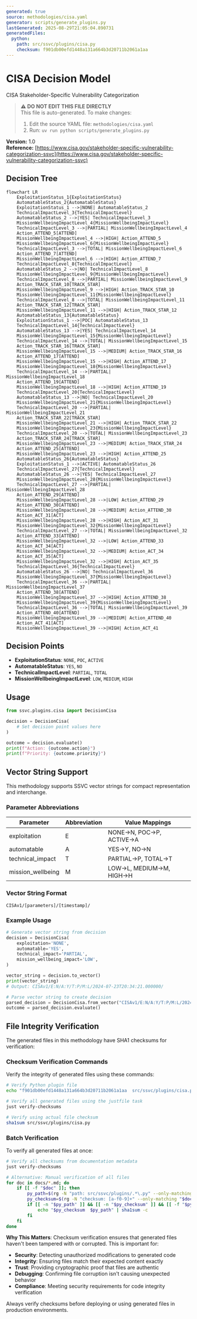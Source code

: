 ```yaml
---
generated: true
source: methodologies/cisa.yaml
generator: scripts/generate_plugins.py
lastGenerated: 2025-08-29T21:05:04.890731
generatedFiles:
  python:
    path: src/ssvc/plugins/cisa.py
    checksum: f901db00efd1448a131a664b3d20711b2061a1aa
---
```


# CISA Decision Model

CISA Stakeholder-Specific Vulnerability Categorization

> **⚠️ DO NOT EDIT THIS FILE DIRECTLY**  
> This file is auto-generated. To make changes:
> 1. Edit the source YAML file: `methodologies/cisa.yaml`
> 2. Run: `uv run python scripts/generate_plugins.py`

**Version:** 1.0  
**Reference:** [https://www.cisa.gov/stakeholder-specific-vulnerability-categorization-ssvc](https://www.cisa.gov/stakeholder-specific-vulnerability-categorization-ssvc)

## Decision Tree

```mermaid
flowchart LR
    ExploitationStatus_1{ExploitationStatus}
    AutomatableStatus_2{AutomatableStatus}
    ExploitationStatus_1 -->|NONE| AutomatableStatus_2
    TechnicalImpactLevel_3{TechnicalImpactLevel}
    AutomatableStatus_2 -->|YES| TechnicalImpactLevel_3
    MissionWellbeingImpactLevel_4{MissionWellbeingImpactLevel}
    TechnicalImpactLevel_3 -->|PARTIAL| MissionWellbeingImpactLevel_4
    Action_ATTEND_5[ATTEND]
    MissionWellbeingImpactLevel_4 -->|HIGH| Action_ATTEND_5
    MissionWellbeingImpactLevel_6{MissionWellbeingImpactLevel}
    TechnicalImpactLevel_3 -->|TOTAL| MissionWellbeingImpactLevel_6
    Action_ATTEND_7[ATTEND]
    MissionWellbeingImpactLevel_6 -->|HIGH| Action_ATTEND_7
    TechnicalImpactLevel_8{TechnicalImpactLevel}
    AutomatableStatus_2 -->|NO| TechnicalImpactLevel_8
    MissionWellbeingImpactLevel_9{MissionWellbeingImpactLevel}
    TechnicalImpactLevel_8 -->|PARTIAL| MissionWellbeingImpactLevel_9
    Action_TRACK_STAR_10[TRACK_STAR]
    MissionWellbeingImpactLevel_9 -->|HIGH| Action_TRACK_STAR_10
    MissionWellbeingImpactLevel_11{MissionWellbeingImpactLevel}
    TechnicalImpactLevel_8 -->|TOTAL| MissionWellbeingImpactLevel_11
    Action_TRACK_STAR_12[TRACK_STAR]
    MissionWellbeingImpactLevel_11 -->|HIGH| Action_TRACK_STAR_12
    AutomatableStatus_13{AutomatableStatus}
    ExploitationStatus_1 -->|POC| AutomatableStatus_13
    TechnicalImpactLevel_14{TechnicalImpactLevel}
    AutomatableStatus_13 -->|YES| TechnicalImpactLevel_14
    MissionWellbeingImpactLevel_15{MissionWellbeingImpactLevel}
    TechnicalImpactLevel_14 -->|TOTAL| MissionWellbeingImpactLevel_15
    Action_TRACK_STAR_16[TRACK_STAR]
    MissionWellbeingImpactLevel_15 -->|MEDIUM| Action_TRACK_STAR_16
    Action_ATTEND_17[ATTEND]
    MissionWellbeingImpactLevel_15 -->|HIGH| Action_ATTEND_17
    MissionWellbeingImpactLevel_18{MissionWellbeingImpactLevel}
    TechnicalImpactLevel_14 -->|PARTIAL| MissionWellbeingImpactLevel_18
    Action_ATTEND_19[ATTEND]
    MissionWellbeingImpactLevel_18 -->|HIGH| Action_ATTEND_19
    TechnicalImpactLevel_20{TechnicalImpactLevel}
    AutomatableStatus_13 -->|NO| TechnicalImpactLevel_20
    MissionWellbeingImpactLevel_21{MissionWellbeingImpactLevel}
    TechnicalImpactLevel_20 -->|PARTIAL| MissionWellbeingImpactLevel_21
    Action_TRACK_STAR_22[TRACK_STAR]
    MissionWellbeingImpactLevel_21 -->|HIGH| Action_TRACK_STAR_22
    MissionWellbeingImpactLevel_23{MissionWellbeingImpactLevel}
    TechnicalImpactLevel_20 -->|TOTAL| MissionWellbeingImpactLevel_23
    Action_TRACK_STAR_24[TRACK_STAR]
    MissionWellbeingImpactLevel_23 -->|MEDIUM| Action_TRACK_STAR_24
    Action_ATTEND_25[ATTEND]
    MissionWellbeingImpactLevel_23 -->|HIGH| Action_ATTEND_25
    AutomatableStatus_26{AutomatableStatus}
    ExploitationStatus_1 -->|ACTIVE| AutomatableStatus_26
    TechnicalImpactLevel_27{TechnicalImpactLevel}
    AutomatableStatus_26 -->|YES| TechnicalImpactLevel_27
    MissionWellbeingImpactLevel_28{MissionWellbeingImpactLevel}
    TechnicalImpactLevel_27 -->|PARTIAL| MissionWellbeingImpactLevel_28
    Action_ATTEND_29[ATTEND]
    MissionWellbeingImpactLevel_28 -->|LOW| Action_ATTEND_29
    Action_ATTEND_30[ATTEND]
    MissionWellbeingImpactLevel_28 -->|MEDIUM| Action_ATTEND_30
    Action_ACT_31[ACT]
    MissionWellbeingImpactLevel_28 -->|HIGH| Action_ACT_31
    MissionWellbeingImpactLevel_32{MissionWellbeingImpactLevel}
    TechnicalImpactLevel_27 -->|TOTAL| MissionWellbeingImpactLevel_32
    Action_ATTEND_33[ATTEND]
    MissionWellbeingImpactLevel_32 -->|LOW| Action_ATTEND_33
    Action_ACT_34[ACT]
    MissionWellbeingImpactLevel_32 -->|MEDIUM| Action_ACT_34
    Action_ACT_35[ACT]
    MissionWellbeingImpactLevel_32 -->|HIGH| Action_ACT_35
    TechnicalImpactLevel_36{TechnicalImpactLevel}
    AutomatableStatus_26 -->|NO| TechnicalImpactLevel_36
    MissionWellbeingImpactLevel_37{MissionWellbeingImpactLevel}
    TechnicalImpactLevel_36 -->|PARTIAL| MissionWellbeingImpactLevel_37
    Action_ATTEND_38[ATTEND]
    MissionWellbeingImpactLevel_37 -->|HIGH| Action_ATTEND_38
    MissionWellbeingImpactLevel_39{MissionWellbeingImpactLevel}
    TechnicalImpactLevel_36 -->|TOTAL| MissionWellbeingImpactLevel_39
    Action_ATTEND_40[ATTEND]
    MissionWellbeingImpactLevel_39 -->|MEDIUM| Action_ATTEND_40
    Action_ACT_41[ACT]
    MissionWellbeingImpactLevel_39 -->|HIGH| Action_ACT_41
```

## Decision Points

- **ExploitationStatus**: `NONE`, `POC`, `ACTIVE`
- **AutomatableStatus**: `YES`, `NO`
- **TechnicalImpactLevel**: `PARTIAL`, `TOTAL`
- **MissionWellbeingImpactLevel**: `LOW`, `MEDIUM`, `HIGH`

## Usage

```python
from ssvc.plugins.cisa import DecisionCisa

decision = DecisionCisa(
    # Set decision point values here
)

outcome = decision.evaluate()
print(f"Action: {outcome.action}")
print(f"Priority: {outcome.priority}")
```


## Vector String Support

This methodology supports SSVC vector strings for compact representation and interchange.

### Parameter Abbreviations

| Parameter | Abbreviation | Value Mappings |
|-----------|--------------|----------------|
| exploitation | E | NONE→N, POC→P, ACTIVE→A |
| automatable | A | YES→Y, NO→N |
| technical_impact | T | PARTIAL→P, TOTAL→T |
| mission_wellbeing | M | LOW→L, MEDIUM→M, HIGH→H |

### Vector String Format

```
CISAv1/[parameters]/[timestamp]/
```

### Example Usage

```python
# Generate vector string from decision
decision = DecisionCisa(
    exploitation='NONE',
    automatable='YES',
    technical_impact='PARTIAL',
    mission_wellbeing_impact='LOW',
)

vector_string = decision.to_vector()
print(vector_string)
# Output: CISAv1/E:N/A:Y/T:P/M:L/2024-07-23T20:34:21.000000/

# Parse vector string to create decision
parsed_decision = DecisionCisa.from_vector("CISAv1/E:N/A:Y/T:P/M:L/2024-07-23T20:34:21.000000/")
outcome = parsed_decision.evaluate()
```

## File Integrity Verification

The generated files in this methodology have SHA1 checksums for verification:

### Checksum Verification Commands

Verify the integrity of generated files using these commands:

```bash
# Verify Python plugin file
echo "f901db00efd1448a131a664b3d20711b2061a1aa  src/ssvc/plugins/cisa.py" | sha1sum -c

# Verify all generated files using the justfile task
just verify-checksums

# Verify using actual file checksum  
sha1sum src/ssvc/plugins/cisa.py
```

### Batch Verification

To verify all generated files at once:

```bash
# Verify all checksums from documentation metadata
just verify-checksums

# Alternative: Manual verification of all files
for doc in docs/*.md; do
    if [[ -f "$doc" ]]; then
        py_path=$(rg -N "path: src/ssvc/plugins/.*\.py" --only-matching "$doc" 2>/dev/null | head -1 | sed 's/path: //' || true)
        py_checksum=$(rg -N "checksum: [a-f0-9]+" --only-matching "$doc" 2>/dev/null | head -1 | sed 's/checksum: //' || true)
        if [[ -n "$py_path" ]] && [[ -n "$py_checksum" ]] && [[ -f "$py_path" ]]; then
            echo "$py_checksum  $py_path" | sha1sum -c
        fi
    fi
done
```

**Why This Matters**: Checksum verification ensures that generated files haven't been tampered with or corrupted. This is important for:
- **Security**: Detecting unauthorized modifications to generated code
- **Integrity**: Ensuring files match their expected content exactly  
- **Trust**: Providing cryptographic proof that files are authentic
- **Debugging**: Confirming file corruption isn't causing unexpected behavior
- **Compliance**: Meeting security requirements for code integrity verification

Always verify checksums before deploying or using generated files in production environments.
